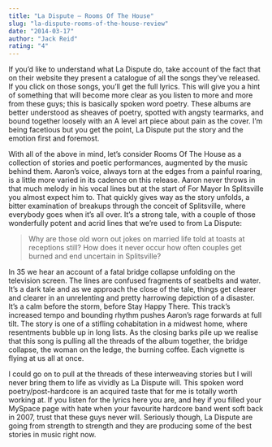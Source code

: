 ```yaml
---
title: "La Dispute – Rooms Of The House"
slug: "la-dispute-rooms-of-the-house-review"
date: "2014-03-17"
author: "Jack Reid"
rating: "4"
---
```


If you’d like to understand what La Dispute do, take account of the fact that on their website they present a catalogue of all the songs they’ve released. If you click on those songs, you’ll get the full lyrics. This will give you a hint of something that will become more clear as you listen to more and more from these guys; this is basically spoken word poetry. These albums are better understood as sheaves of poetry, spotted with angsty tearmarks, and bound together loosely with an A level art piece about pain as the cover. I’m being facetious but you get the point, La Dispute put the story and the emotion first and foremost.

With all of the above in mind, let’s consider Rooms Of The House as a collection of stories and poetic performances, augmented by the music behind them. Aaron’s voice, always torn at the edges from a painful roaring, is a little more varied in its cadence on this release. Aaron never throws in that much melody in his vocal lines but at the start of For Mayor In Splitsville you almost expect him to. That quickly gives way as the story unfolds, a bitter examination of breakups through the conceit of Splitsville, where everybody goes when it’s all over. It’s a strong tale, with a couple of those wonderfully potent and acrid lines that we’re used to from La Dispute:

> Why are those old worn out jokes on married life told at toasts at receptions still? How does it never occur how often couples get burned and end uncertain in Splitsville?

In 35 we hear an account of a fatal bridge collapse unfolding on the television screen. The lines are confused fragments of seatbelts and water. It’s a dark tale and as we approach the close of the tale, things get clearer and clearer in an unrelenting and pretty harrowing depiction of a disaster. It’s a calm before the storm, before Stay Happy There. This track’s increased tempo and bounding rhythm pushes Aaron’s rage forwards at full tilt. The story is one of a stifling cohabitation in a midwest home, where resentments bubble up in long lists. As the closing barks pile up we realise that this song is pulling all the threads of the album together, the bridge collapse, the woman on the ledge, the burning coffee. Each vignette is flying at us all at once.

I could go on to pull at the threads of these interweaving stories but I will never bring them to life as vividly as La Dispute will. This spoken word poetry/post-hardcore is an acquired taste that for me is totally worth working at. If you listen for the lyrics here you are, and hey if you filled your MySpace page with hate when your favourite hardcore band went soft back in 2007, trust that these guys never will. Seriously though, La Dispute are going from strength to strength and they are producing some of the best stories in music right now.
